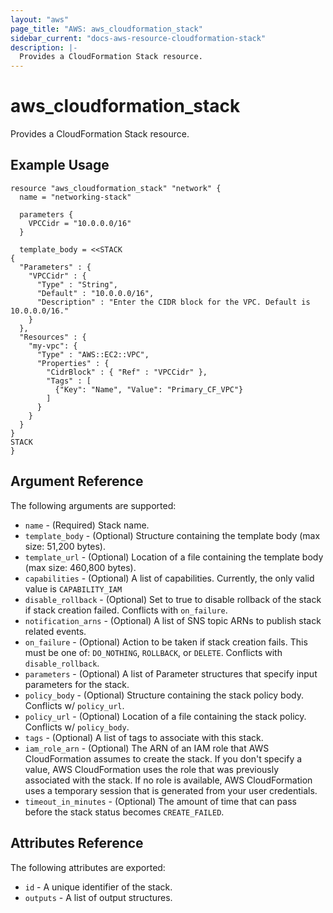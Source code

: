 ```yaml
---
layout: "aws"
page_title: "AWS: aws_cloudformation_stack"
sidebar_current: "docs-aws-resource-cloudformation-stack"
description: |-
  Provides a CloudFormation Stack resource.
---
```


# aws\_cloudformation\_stack

Provides a CloudFormation Stack resource.

## Example Usage

```hcl
resource "aws_cloudformation_stack" "network" {
  name = "networking-stack"

  parameters {
    VPCCidr = "10.0.0.0/16"
  }

  template_body = <<STACK
{
  "Parameters" : {
    "VPCCidr" : {
      "Type" : "String",
      "Default" : "10.0.0.0/16",
      "Description" : "Enter the CIDR block for the VPC. Default is 10.0.0.0/16."
    }
  },
  "Resources" : {
    "my-vpc": {
      "Type" : "AWS::EC2::VPC",
      "Properties" : {
        "CidrBlock" : { "Ref" : "VPCCidr" },
        "Tags" : [
          {"Key": "Name", "Value": "Primary_CF_VPC"}
        ]
      }
    }
  }
}
STACK
}
```

## Argument Reference

The following arguments are supported:

* `name` - (Required) Stack name.
* `template_body` - (Optional) Structure containing the template body (max size: 51,200 bytes).
* `template_url` - (Optional) Location of a file containing the template body (max size: 460,800 bytes).
* `capabilities` - (Optional) A list of capabilities.
  Currently, the only valid value is `CAPABILITY_IAM`
* `disable_rollback` - (Optional) Set to true to disable rollback of the stack if stack creation failed.
  Conflicts with `on_failure`.
* `notification_arns` - (Optional) A list of SNS topic ARNs to publish stack related events.
* `on_failure` - (Optional) Action to be taken if stack creation fails. This must be
  one of: `DO_NOTHING`, `ROLLBACK`, or `DELETE`. Conflicts with `disable_rollback`.
* `parameters` - (Optional) A list of Parameter structures that specify input parameters for the stack.
* `policy_body` - (Optional) Structure containing the stack policy body.
  Conflicts w/ `policy_url`.
* `policy_url` - (Optional) Location of a file containing the stack policy.
  Conflicts w/ `policy_body`.
* `tags` - (Optional) A list of tags to associate with this stack.
* `iam_role_arn` - (Optional) The ARN of an IAM role that AWS CloudFormation assumes to create the stack. If you don't specify a value, AWS CloudFormation uses the role that was previously associated with the stack. If no role is available, AWS CloudFormation uses a temporary session that is generated from your user credentials.
* `timeout_in_minutes` - (Optional) The amount of time that can pass before the stack status becomes `CREATE_FAILED`.

## Attributes Reference

The following attributes are exported:

* `id` - A unique identifier of the stack.
* `outputs` - A list of output structures.

